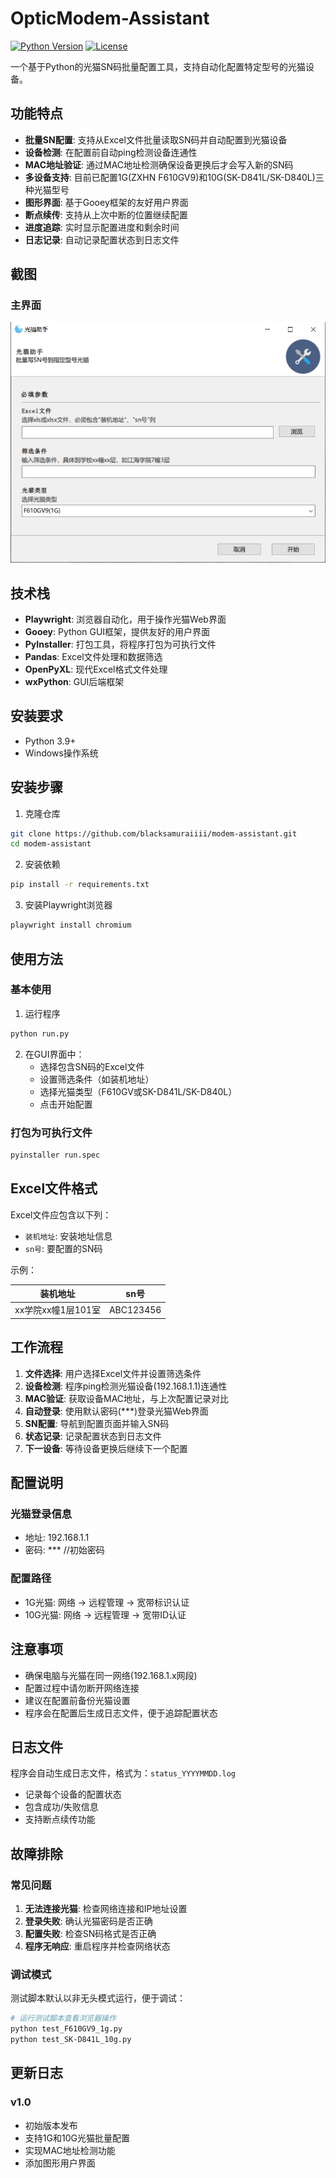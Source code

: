 # OpticModem-Assistant

[![Python Version](https://img.shields.io/badge/python-3.9+-blue.svg)](https://www.python.org/)
[![License](https://img.shields.io/badge/license-MIT-green.svg)](https://opensource.org/licenses/MIT)

一个基于Python的光猫SN码批量配置工具，支持自动化配置特定型号的光猫设备。

## 功能特点

- **批量SN配置**: 支持从Excel文件批量读取SN码并自动配置到光猫设备
- **设备检测**: 在配置前自动ping检测设备连通性
- **MAC地址验证**: 通过MAC地址检测确保设备更换后才会写入新的SN码
- **多设备支持**: 目前已配置1G(ZXHN F610GV9)和10G(SK-D841L/SK-D840L)三种光猫型号
- **图形界面**: 基于Gooey框架的友好用户界面
- **断点续传**: 支持从上次中断的位置继续配置
- **进度追踪**: 实时显示配置进度和剩余时间
- **日志记录**: 自动记录配置状态到日志文件

## 截图

### 主界面

![程序UI页面](./screenshots/程序UI页面.png)

## 技术栈

- **Playwright**: 浏览器自动化，用于操作光猫Web界面
- **Gooey**: Python GUI框架，提供友好的用户界面
- **PyInstaller**: 打包工具，将程序打包为可执行文件
- **Pandas**: Excel文件处理和数据筛选
- **OpenPyXL**: 现代Excel格式文件处理
- **wxPython**: GUI后端框架

## 安装要求

- Python 3.9+
- Windows操作系统

## 安装步骤

1. 克隆仓库

```bash
git clone https://github.com/blacksamuraiiii/modem-assistant.git
cd modem-assistant
```

2. 安装依赖

```bash
pip install -r requirements.txt
```

3. 安装Playwright浏览器

```bash
playwright install chromium
```

## 使用方法

### 基本使用

1. 运行程序

```bash
python run.py
```

2. 在GUI界面中：
   - 选择包含SN码的Excel文件
   - 设置筛选条件（如装机地址）
   - 选择光猫类型（F610GV或SK-D841L/SK-D840L）
   - 点击开始配置


### 打包为可执行文件

```bash
pyinstaller run.spec
```

## Excel文件格式

Excel文件应包含以下列：

- `装机地址`: 安装地址信息
- `sn号`: 要配置的SN码

示例：

| 装机地址           | sn号      |
| ------------------ | --------- |
| xx学院xx幢1层101室 | ABC123456 |

## 工作流程

1. **文件选择**: 用户选择Excel文件并设置筛选条件
2. **设备检测**: 程序ping检测光猫设备(192.168.1.1)连通性
3. **MAC验证**: 获取设备MAC地址，与上次配置记录对比
4. **自动登录**: 使用默认密码(***)登录光猫Web界面
5. **SN配置**: 导航到配置页面并输入SN码
6. **状态记录**: 记录配置状态到日志文件
7. **下一设备**: 等待设备更换后继续下一个配置

## 配置说明

### 光猫登录信息

- 地址: 192.168.1.1
- 密码: *** //初始密码

### 配置路径

- 1G光猫: 网络 → 远程管理 → 宽带标识认证
- 10G光猫: 网络 → 远程管理 → 宽带ID认证

## 注意事项

- 确保电脑与光猫在同一网络(192.168.1.x网段)
- 配置过程中请勿断开网络连接
- 建议在配置前备份光猫设置
- 程序会在配置后生成日志文件，便于追踪配置状态

## 日志文件

程序会自动生成日志文件，格式为：`status_YYYYMMDD.log`

- 记录每个设备的配置状态
- 包含成功/失败信息
- 支持断点续传功能

## 故障排除

### 常见问题

1. **无法连接光猫**: 检查网络连接和IP地址设置
2. **登录失败**: 确认光猫密码是否正确
3. **配置失败**: 检查SN码格式是否正确
4. **程序无响应**: 重启程序并检查网络状态

### 调试模式

测试脚本默认以非无头模式运行，便于调试：

```bash
# 运行测试脚本查看浏览器操作
python test_F610GV9_1g.py
python test_SK-D841L_10g.py
```

## 更新日志

### v1.0

- 初始版本发布
- 支持1G和10G光猫批量配置
- 实现MAC地址检测功能
- 添加图形用户界面

